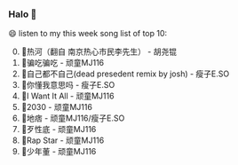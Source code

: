 

### Halo 👋

😄 listen to my this week song list of top 10:

0. 🌈热河（翻自 南京热心市民李先生）  - 胡尧锟
1. 🌈骗吃骗吃 - 顽童MJ116
2. 🌈自己都不自己(dead presedent remix by josh) - 瘦子E.SO
3. 🌈你懂我意思吗 - 瘦子E.SO
4. 🌈I Want It All - 顽童MJ116
5. 🌈2030 - 顽童MJ116
6. 🌈地痞 - 顽童MJ116/瘦子E.SO
7. 🌈歹性底 - 顽童MJ116
8. 🌈Rap Star - 顽童MJ116
9. 🌈少年董  - 顽童MJ116

